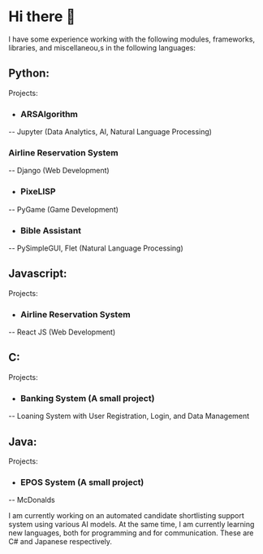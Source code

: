 # Hi there 👋

I have some experience working with the following modules, frameworks, libraries, and miscellaneou,s in the following languages:

## Python:
  Projects:
  - ### ARSAlgorithm
  -- Jupyter (Data Analytics, AI, Natural Language Processing)
  
  ### Airline Reservation System
  -- Django (Web Development)

  - ### PixeLISP
  -- PyGame (Game Development)

  - ### Bible Assistant
  -- PySimpleGUI, Flet (Natural Language Processing)
  
  
## Javascript:
  Projects:
  - ### Airline Reservation System
  -- React JS (Web Development)

## C: 
  Projects:
  - ### Banking System (A small project)
  -- Loaning System with User Registration, Login, and Data Management

## Java: 
  Projects:
  - ### EPOS System (A small project)
  -- McDonalds

I am currently working on an automated candidate shortlisting support system using various AI models.
At the same time, I am currently learning new languages, both for programming and for communication. These are C# and Japanese respectively.

<!--
**gentdimad/gentdimad** is a ✨ _special_ ✨ repository because its `README.md` (this file) appears on your GitHub profile.

Here are some ideas to get you started:

- 🔭 I’m currently working on ...
- 🌱 I’m currently learning ...
- 👯 I’m looking to collaborate on ...
- 🤔 I’m looking for help with ...
- 💬 Ask me about ...
- 📫 How to reach me: ...
- 😄 Pronouns: ...
- ⚡ Fun fact: ...
-->
